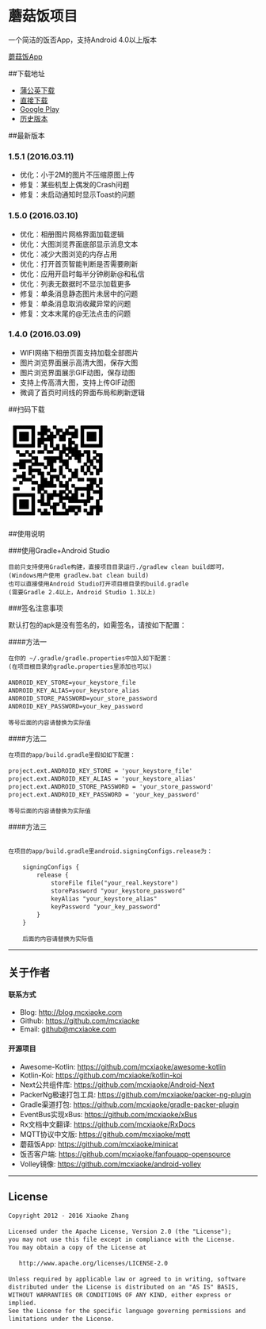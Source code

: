 蘑菇饭项目
===========================
一个简洁的饭否App，支持Android 4.0以上版本

[蘑菇饭App](http://fanfou.com/androidsupport)  

##下载地址

* [蒲公英下载](https://www.pgyer.com/78Zi)       
* [直接下载](https://github.com/mcxiaoke/minicat/releases/latest)  
* [Google Play](https://play.google.com/store/apps/details?id=com.mcxiaoke.minicat2)   
* [历史版本](https://github.com/mcxiaoke/minicat/releases)   


##最新版本

### 1.5.1 (2016.03.11)
- 优化：小于2M的图片不压缩原图上传
- 修复：某些机型上偶发的Crash问题
- 修复：未启动通知时显示Toast的问题

### 1.5.0 (2016.03.10)

- 优化：相册图片网格界面加载逻辑
- 优化：大图浏览界面底部显示消息文本
- 优化：减少大图浏览的内存占用
- 优化：打开首页智能判断是否需要刷新
- 优化：应用开启时每半分钟刷新@和私信
- 优化：列表无数据时不显示加载更多
- 修复：单条消息静态图片未居中的问题
- 修复：单条消息取消收藏异常的问题
- 修复：文本末尾的@无法点击的问题


### 1.4.0 (2016.03.09)

- WIFI网络下相册页面支持加载全部图片
- 图片浏览界面展示高清大图，保存大图
- 图片浏览界面展示GIF动图，保存动图
- 支持上传高清大图，支持上传GIF动图
- 微调了首页时间线的界面布局和刷新逻辑
    
##扫码下载

![qrcode](qrcode.png)

##使用说明
    
###使用Gradle+Android Studio

    目前只支持使用Gradle构建，直接项目目录运行./gradlew clean build即可，
    (Windows用户使用 gradlew.bat clean build)
    也可以直接使用Android Studio打开项目根目录的build.gradle  
    (需要Gradle 2.4以上，Android Studio 1.3以上)

###签名注意事项

默认打包的apk是没有签名的，如需签名，请按如下配置：

####方法一

```
在你的 ~/.gradle/gradle.properties中加入如下配置：  
(在项目根目录的gradle.properties里添加也可以)

ANDROID_KEY_STORE=your_keystore_file
ANDROID_KEY_ALIAS=your_keystore_alias
ANDROID_STORE_PASSWORD=your_store_password
ANDROID_KEY_PASSWORD=your_key_password

等号后面的内容请替换为实际值

```

####方法二 

```
在项目的app/build.gradle里假如如下配置：

project.ext.ANDROID_KEY_STORE = 'your_keystore_file'
project.ext.ANDROID_KEY_ALIAS = 'your_keystore_alias'
project.ext.ANDROID_STORE_PASSWORD = 'your_store_password'
project.ext.ANDROID_KEY_PASSWORD = 'your_key_password'

等号后面的内容请替换为实际值

```   
    
####方法三

```

在项目的app/build.gradle里android.signingConfigs.release为：

    signingConfigs {
        release {
            storeFile file("your_real.keystore")
            storePassword "your_keystore_password"
            keyAlias "your_keystore_alias"
            keyPassword "your_key_password"
        }
    }
    
    后面的内容请替换为实际值
```
    

------

## 关于作者

#### 联系方式

* Blog: <http://blog.mcxiaoke.com>
* Github: <https://github.com/mcxiaoke>
* Email: [github@mcxiaoke.com](mailto:github@mcxiaoke.com)

#### 开源项目

* Awesome-Kotlin: <https://github.com/mcxiaoke/awesome-kotlin>
* Kotlin-Koi: <https://github.com/mcxiaoke/kotlin-koi>
* Next公共组件库: <https://github.com/mcxiaoke/Android-Next>
* PackerNg极速打包工具: <https://github.com/mcxiaoke/packer-ng-plugin>
* Gradle渠道打包: <https://github.com/mcxiaoke/gradle-packer-plugin>
* EventBus实现xBus: <https://github.com/mcxiaoke/xBus>
* Rx文档中文翻译: <https://github.com/mcxiaoke/RxDocs>
* MQTT协议中文版: <https://github.com/mcxiaoke/mqtt>
* 蘑菇饭App: <https://github.com/mcxiaoke/minicat>
* 饭否客户端: <https://github.com/mcxiaoke/fanfouapp-opensource>
* Volley镜像: <https://github.com/mcxiaoke/android-volley>

------

## License

    Copyright 2012 - 2016 Xiaoke Zhang

    Licensed under the Apache License, Version 2.0 (the "License");
    you may not use this file except in compliance with the License.
    You may obtain a copy of the License at

       http://www.apache.org/licenses/LICENSE-2.0

    Unless required by applicable law or agreed to in writing, software
    distributed under the License is distributed on an "AS IS" BASIS,
    WITHOUT WARRANTIES OR CONDITIONS OF ANY KIND, either express or implied.
    See the License for the specific language governing permissions and
    limitations under the License.

